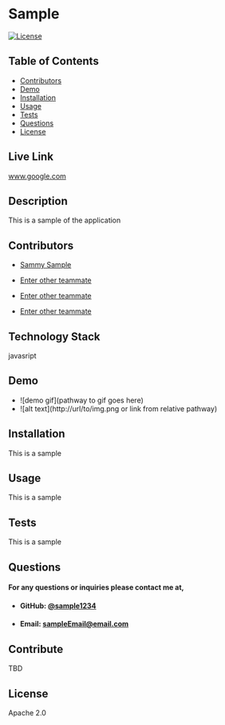 
# **Sample**
[![License](https://img.shields.io/badge/License-Apache%202.0-blue.svg)](https://opensource.org/licenses/Apache-2.0)

## **Table of Contents**
* [Contributors](#contributors)
* [Demo](#demo)
* [Installation](#installation)
* [Usage](#usage)
* [Tests](#tests)
* [Questions](#questions)
* [License](#license)
    
## **Live Link**
www.google.com
    
## **Description**
This is a sample of the application
    
 ## **Contributors**
* [Sammy Sample](https://github.com/sample1234)
<!--- (Delete these or add more as needed)-->
* [Enter other teammate](https://github.com/their-GitHub-Username)
    
* [Enter other teammate](https://github.com/their-GitHub-Username)
    
* [Enter other teammate](https://github.com/their-GitHub-Username)

## **Technology Stack**
javasript
    
## **Demo**
- ![demo gif](pathway to gif goes here)
- ![alt text](http://url/to/img.png or link from relative pathway)

## **Installation**
This is a sample
    
## **Usage**
This is a sample
    
## **Tests**
This is a sample
    
## **Questions**   
####    **For any questions or inquiries please contact me at,**
* #### **GitHub:** [@sample1234](https://github.com/sample1234)
* #### **Email:** sampleEmail@email.com

## **Contribute**
TBD
  
## **License**
Apache 2.0
    